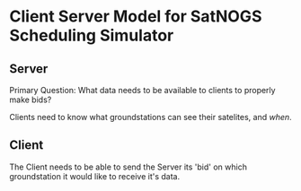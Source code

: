 # Client Server Model for SatNOGS Scheduling Simulator

## Server

Primary Question: What data needs to be available to clients to
properly make bids?

Clients need to know what groundstations can see their satelites,
and *when*.


## Client

The Client needs to be able to send the Server its 'bid' on which
groundstation it would like to receive it's data.
